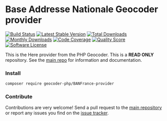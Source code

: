 # Base Addresse Nationale Geocoder provider
[![Build Status](https://travis-ci.org/sheub/Geocoder.svg?branch=BANFrance)](https://travis-ci.org/sheub/Geocoder.svg?branch=BANFrance)
[![Latest Stable Version](https://poser.pugx.org/geocoder-php/here-provider/v/stable)](https://packagist.org/packages/geocoder-php/here-provider)
[![Total Downloads](https://poser.pugx.org/geocoder-php/here-provider/downloads)](https://packagist.org/packages/geocoder-php/here-provider)
[![Monthly Downloads](https://poser.pugx.org/geocoder-php/here-provider/d/monthly.png)](https://packagist.org/packages/geocoder-php/here-provider)
[![Code Coverage](https://img.shields.io/scrutinizer/coverage/g/geocoder-php/here-provider.svg?style=flat-square)](https://scrutinizer-ci.com/g/geocoder-php/here-provider)
[![Quality Score](https://img.shields.io/scrutinizer/g/geocoder-php/here-provider.svg?style=flat-square)](https://scrutinizer-ci.com/g/geocoder-php/here-provider)
[![Software License](https://img.shields.io/badge/license-MIT-brightgreen.svg?style=flat-square)](LICENSE)

This is the Here provider from the PHP Geocoder. This is a **READ ONLY** repository. See the
[main repo](https://github.com/geocoder-php/Geocoder) for information and documentation. 

### Install

```bash
composer require geocoder-php/BANFrance-provider
```


### Contribute

Contributions are very welcome! Send a pull request to the [main repository](https://github.com/geocoder-php/Geocoder) or 
report any issues you find on the [issue tracker](https://github.com/geocoder-php/Geocoder/issues).
